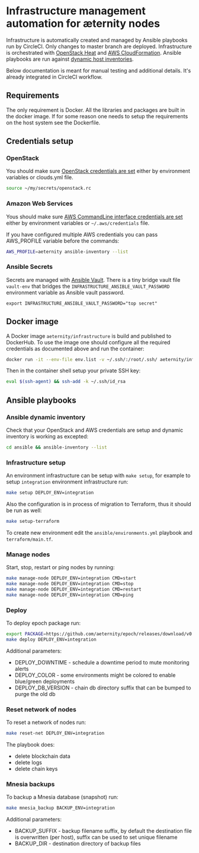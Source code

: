 # Infrastructure management automation for æternity nodes

Infrastructure is automatically created and managed by Ansible playbooks run by CircleCI.
Only changes to master branch are deployed.
Infrastructure is orchestrated with [OpenStack Heat](https://docs.openstack.org/heat/latest/) and [AWS CloudFormation](https://aws.amazon.com/cloudformation/).
Ansible playbooks are run against [dynamic host inventories](http://docs.ansible.com/ansible/latest/user_guide/intro_dynamic_inventory.html).

Below documentation is meant for manual testing and additional details. It's already integrated in CircleCI workflow.

## Requirements

The only requirement is Docker. All the libraries and packages are built in the docker image.
If for some reason one needs to setup the requirements on the host system see the Dockerfile.

## Credentials setup

### OpenStack
You should make sure [OpenStack credentials are set](https://docs.openstack.org/python-openstackclient/latest/configuration/index.html#environment-variables)
either by environment variables or clouds.yml file.

```bash
source ~/my/secrets/openstack.rc
```

### Amazon Web Services

Yous should make sure [AWS CommandLine interface credentials are set](http://docs.ansible.com/ansible/latest/intro_dynamic_inventory.html#example-aws-ec2-external-inventory-script)
either by environment variables or `~/.aws/credentials` file.

If you have configured multiple AWS credentials you can pass AWS_PROFILE variable before the commands:

```bash
AWS_PROFILE=aeternity ansible-inventory --list
```

### Ansible Secrets

Secrets are managed with [Ansible Vault](docs.ansible.com/ansible/2.4/vault.html).
There is a tiny bridge vault file `vault-env` that bridges the `INFRASTRUCTURE_ANSIBLE_VAULT_PASSWORD` environment variable as Ansible vault password.

```
export INFRASTRUCTURE_ANSIBLE_VAULT_PASSWORD="top secret"
```

## Docker image

A Docker image `aeternity/infrastructure` is build and published to DockerHub. To use the image one should configure all the required credentials as documented above and run the container:

```bash
docker run -it --env-file env.list -v ~/.ssh/:/root/.ssh/ aeternity/infrastructure
```

Then in the container shell setup your private SSH key:

```bash
eval $(ssh-agent) && ssh-add -k ~/.ssh/id_rsa
```

## Ansible playbooks

### Ansible dynamic inventory

Check that your OpenStack and AWS credentials are setup and dynamic inventory is working as excepted:
```bash
cd ansible && ansible-inventory --list
```

### Infrastructure setup

An environment infrastructure can be setup with `make setup`,
for example to setup `integration` environment infrastructure run:
```bash
make setup DEPLOY_ENV=integration
```

Also the configuration is in process of migration to Terraform, thus it should be run as well:
```bash
make setup-terraform
```

To create new environment edit the `ansible/environments.yml` playbook and `terraform/main.tf`.

### Manage nodes

Start, stop, restart or ping nodes by running:
```bash
make manage-node DEPLOY_ENV=integration CMD=start
make manage-node DEPLOY_ENV=integration CMD=stop
make manage-node DEPLOY_ENV=integration CMD=restart
make manage-node DEPLOY_ENV=integration CMD=ping
```

### Deploy

To deploy epoch package run:
```bash
export PACKAGE=https://github.com/aeternity/epoch/releases/download/v0.17.0/epoch-0.17.0-ubuntu-x86_64.tar.gz
make deploy DEPLOY_ENV=integration
```

Additional parameters:
- DEPLOY_DOWNTIME - schedule a downtime period to mute monitoring alerts
- DEPLOY_COLOR - some environments might be colored to enable blue/green deployments
- DEPLOY_DB_VERSION - chain db directory suffix that can be bumped to purge the old db

### Reset network of nodes

To reset a network of nodes run:
```bash
make reset-net DEPLOY_ENV=integration
```

The playbook does:

- delete blockchain data
- delete logs
- delete chain keys

### Mnesia backups

To backup a Mnesia database (snapshot) run:
```bash
make mnesia_backup BACKUP_ENV=integration
```

Additional parameters:
- BACKUP_SUFFIX - backup filename suffix, by default the destination file is overwritten (per host), suffix can be used to set unique filename
- BACKUP_DIR - destination directory of backup files
